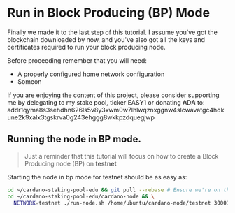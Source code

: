 # Run in Block Producing (BP) Mode

Finally we made it to the last step of this tutorial. I assume you've got the blockchain downloaded by now,
and you've also got all the keys and certificates required to run your block producing node.

Before proceeding remember that you will need:
* A properly configured home network configuration
* Someon

If you are enjoying the content of this project, please consider supporting me by delegating to my stake pool, ticker EASY1 or
donating ₳D₳ to: addr1qyma8s3sehdhn626ls5v8y3xwm0w7lhlwqznxggnw4slcwavatgc4hdkune2k9xalx3tgskrva0g243ehggg8wkkpzdquegjwp

## Running the node in BP mode.

> Just a reminder that this tutorial will focus on how to create a Block Producing node (BP) on **testnet**

Starting the node in bp mode for testnet should be as easy as:

```bash
cd ~/cardano-staking-pool-edu && git pull --rebase # Ensure we're on the latest version of the project
cd ~/cardano-staking-pool-edu/cardano-node && \
  NETWORK=testnet ./run-node.sh /home/ubuntu/cardano-node/testnet 30001 --restart unless-stopped
```

